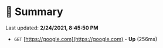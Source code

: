 # 📖 Summary
Last updated: **2/24/2021, 8:45:50 PM**

- `GET` [https://google.com](https://google.com) - **Up** (256ms)
